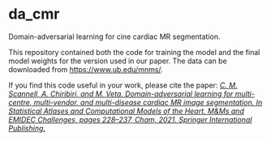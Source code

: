 # da_cmr
Domain-adversarial learning for cine cardiac MR segmentation.

This repository contained both the code for training the model and the final model weights for the version used in our paper.
The data can be downloaded from https://www.ub.edu/mnms/.

If you find this code useful in your work, please cite the paper: 
[*C. M. Scannell, A. Chiribiri, and M. Veta. Domain-adversarial learning for multi-centre, multi-vendor, and multi-disease cardiac MR image segmentation. In Statistical Atlases and Computational Models of the Heart. M&Ms and EMIDEC Challenges, pages 228–237, Cham, 2021. Springer International Publishing.*](https://link.springer.com/chapter/10.1007/978-3-030-68107-4_23)
